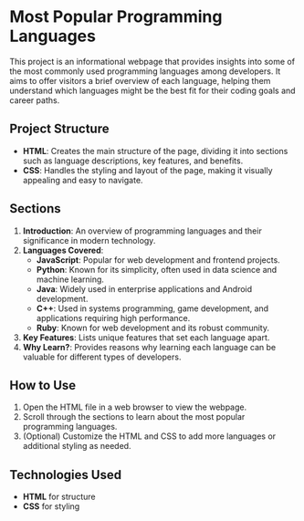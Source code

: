 # Most Popular Programming Languages

This project is an informational webpage that provides insights into some of the most commonly used programming languages among developers. It aims to offer visitors a brief overview of each language, helping them understand which languages might be the best fit for their coding goals and career paths.

## Project Structure

- **HTML**: Creates the main structure of the page, dividing it into sections such as language descriptions, key features, and benefits.
- **CSS**: Handles the styling and layout of the page, making it visually appealing and easy to navigate.

## Sections

1. **Introduction**: An overview of programming languages and their significance in modern technology.
2. **Languages Covered**:
   - **JavaScript**: Popular for web development and frontend projects.
   - **Python**: Known for its simplicity, often used in data science and machine learning.
   - **Java**: Widely used in enterprise applications and Android development.
   - **C++**: Used in systems programming, game development, and applications requiring high performance.
   - **Ruby**: Known for web development and its robust community.
3. **Key Features**: Lists unique features that set each language apart.
4. **Why Learn?**: Provides reasons why learning each language can be valuable for different types of developers.

## How to Use

1. Open the HTML file in a web browser to view the webpage.
2. Scroll through the sections to learn about the most popular programming languages.
3. (Optional) Customize the HTML and CSS to add more languages or additional styling as needed.

## Technologies Used

- **HTML** for structure
- **CSS** for styling


